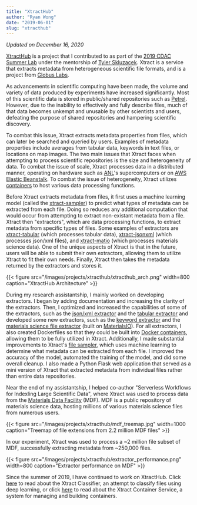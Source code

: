 ```yaml
---
title: "XtractHub"
author: "Ryan Wong"
date: "2019-06-01"
slug: "xtracthub"
---
```

  
*Updated on December 16, 2020*  
  
[XtractHub](https://github.com/xtracthub) is a project that I contributed to as part of the 
[2019 CDAC Summer Lab](https://cdac.uchicago.edu/engage/summerlab/#project-profiles) under 
the mentorship of [Tyler Skluzacek](https://github.com/tskluzac). Xtract is a service that 
extracts metadata from heterogeneous scientific file formats, and is a project from 
[Globus Labs](https://labs.globus.org).  
  
As advancements in scientific computing have been made, the volume and variety of data 
produced by experiments have increased significantly. Most of this scientific data is stored 
in public/shared repositories such as [Petrel](https://petrel.alcf.anl.gov). However, due 
to the inability to effectively and fully describe files, much of that data becomes unkempt 
and unusable by other scientists and users, defeating the purpose of shared repositories 
and hampering scientific discovery.  
  
To combat this issue, Xtract extracts metadata properties from files, which can later be 
searched and queried by users. Examples of metadata properties include averages from 
tabular data, keywords in text files, or locations on map images. The two main issues that 
Xtract faces when attempting to process scientific repositories is the size and heterogeneity 
of data. To combat the issue of scale, Xtract processes data in a distributed manner, 
operating on hardware such as [ANL](https://en.wikipedia.org/wiki/Argonne_National_Laboratory)'s 
supercomputers or on [AWS Elastic Beanstalk](https://aws.amazon.com/eb/). To combat the issue 
of heterogeneity, Xtract utilizes [containers](https://en.wikipedia.org/wiki/OS-level_virtualization) 
to host various data processing functions.  
  
Before Xtract extracts metadata from files, it first uses a machine learning model (called 
the [xtract-sampler](https://github.com/xtracthub/xtract-sampler)) to predict what types of 
metadata can be extracted from each file. Doing so reduces any additional computation that 
would occur from attempting to extract non-existant metadata from a file. Xtract then 
"extractors", which are data processing functions, to extract metadata from specific types of 
files. Some examples of extractors are [xtract-tabular](https://github.com/xtracthub/xtract-tabular) 
(which processes tabular data), [xtract-jsonxml](https://github.com/xtracthub/xtract-tabular) 
(which processes json/xml files), and [xtract-matio](https://github.com/xtracthub/xtract-tabular) 
(which processes materials science data). One of the unique aspects of Xtract is that in the 
future, users will be able to submit their own extractors, allowing them to utilize Xtract 
to fit their own needs. Finally, Xtract then takes the metadata returned by the extractors 
and stores it.  

{{< figure src="/images/projects/xtracthub/xtracthub_arch.png" width=800 caption="XtractHub Architecture" >}}  
  
During my research assistantship, I mainly worked on developing extractors. I began by 
adding documentation and increasing the clarity of the extractors. Then, I optimized and 
increased the capabilities of some of the extractors, such as the [json/xml extractor](https://github.com/xtracthub/xtract-jsonxml) 
and the [tabular extractor](https://github.com/xtracthub/xtract-tabular) and developed some 
new extractors, such as the [keyword extractor](https://github.com/xtracthub/xtract-keyword) 
and the [materials science file extractor](https://github.com/xtracthub/xtract-matio) (built 
on [MaterialsIO](https://github.com/materials-data-facility/MaterialsIO)). For all extractors, 
I also created Dockerfiles so that they could be built into [Docker containers](https://www.docker.com/resources/what-container), 
allowing them to be fully utilized in Xtract. Additionally, I made substantial improvements 
to Xtract's [file sampler](https://github.com/xtracthub/xtract-sampler), which uses machine 
learning to determine what metadata can be extracted from each file. I improved the accuracy 
of the model, automated the training of the model, and did some overall cleanup. I also made 
a Python Flask web application that served as a mini version of Xtract that extracted metadata 
from individual files rather than entire data repositories.

Near the end of my assistantship, I helped co-author "Serverless Workflows for Indexling 
Large Scientific Data", where Xtract was used to process data from the [Materials Data Facility](https://materialsdatafacility.org) 
(MDF). MDF is a public repository of materials science data, hosting millions of various 
materials science files from numerous users.
  
{{< figure src="/images/projects/xtracthub/mdf_treemap.jpg" width=1000 caption="Treemap of file extensions from 2.2 million MDF files" >}}
  
In our experiment, Xtract was used to process a ~2 million file subset of MDF, successfully
extracting metadata from ~250,000 files.  

{{< figure src="/images/projects/xtracthub/extractor_performance.png" width=800 caption="Extractor performance on MDF" >}}
  
Since the summer of 2019, I have continued to work on XtractHub. Click [here](/projects/xtract_classifier) 
to read about the Xtract Classifier, an attempt to classify files using deep learning, or 
click [here](/projects/xtract_container_service) to read about the Xtract Container Service, 
a system for managing and building containers.
